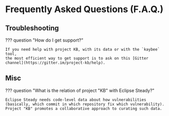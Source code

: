 # Frequently Asked Questions (F.A.Q.)

## Troubleshooting

??? question "How do I get support?"

    If you need help with project KB, with its data or with the `kaybee` tool,
    the most efficient way to get support is to ask on this [Gitter channel](https://gitter.im/project-kb/help). 


## Misc

??? question "What is the relation of project "KB" with Eclipse Steady?"

    Eclipse Steady needs code-level data about how vulnerabilities
    (basically, which commit in which repository fix which vulnerability).
    Project "KB" promotes a collaborative approach to curating such data.

